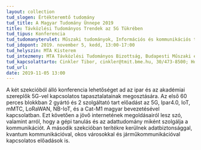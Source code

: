 ```yaml
---
layout: collection
tud_slogen: Értékteremtő tudomány
tud_title: A Magyar Tudomány Ünnepe 2019
title: Távközlési Tudományos Trendek az 5G Tükrében
tud_tipus: Konferencia
tud_tudomanyterulet: Műszaki tudományok, Információs és kommunikációs technológia
tud_idopont: 2019. november 5, kedd, 13:00-17:00
tud_helyszin: MTA Kisterem
tud_intezmeny: MTA Távközlési Tudományos Bizottság, Budapesti Műszaki és Gazdaságtudományi Egyetem 
tud_kapcsolattarto: Cinkler Tibor, cinkler@tmit.bme.hu, 30/473-8500; Horváth Gábor, ghorvath@hit.bme.hu, 70/514-7557
tud_url: 
date: 2019-11-05 13:00
---
```

A két szekcióból álló konferencia lehetőséget ad az ipar és az akadémiai szereplők 5G-vel kapcsolatos tapasztalatainak megosztására. Az első 60 perces blokkban 2 gyártó és 2 szolgáltató tart előadást az 5G, Ipar4.0, IoT, mMTC, LoRaWAN, NB-IoT, és a Cat-M1 magyar bevezetésével kapcsolatban. Ezt követően a jövő internetének megoldásairól lesz szó, valamint arról, hogy a gépi tanulás és az adattudomány miként szolgálja a kommunikációt.
A második szekcióban terítékre kerülnek adatbiztonsággal, kvantum kommunikációval, okos városokkal és járműkommunikációval kapcsolatos előadások is.
